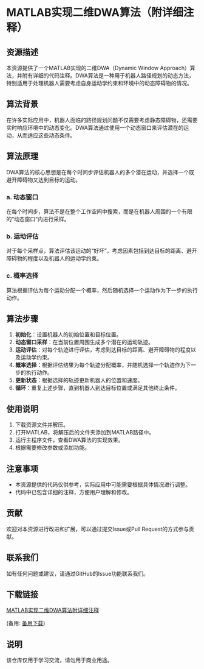 # MATLAB实现二维DWA算法（附详细注释）

## 资源描述

本资源提供了一个MATLAB实现的二维DWA（Dynamic Window Approach）算法，并附有详细的代码注释。DWA算法是一种用于机器人路径规划的动态方法，特别适用于处理机器人需要考虑自身运动学约束和环境中的动态障碍物的情况。

## 算法背景

在许多实际应用中，机器人面临的路径规划问题不仅需要考虑静态障碍物，还需要实时响应环境中的动态变化。DWA算法通过使用一个动态窗口来评估潜在的运动，从而适应这些动态条件。

## 算法原理

DWA算法的核心思想是在每个时间步评估机器人的多个潜在运动，并选择一个既避开障碍物又达到目标的运动。

### a. 动态窗口

在每个时间步，算法不是在整个工作空间中搜索，而是在机器人周围的一个有限的“动态窗口”内进行采样。

### b. 运动评估

对于每个采样点，算法评估该运动的“好坏”，考虑因素包括到达目标的距离、避开障碍物的程度以及机器人的运动学约束。

### c. 概率选择

算法根据评估为每个运动分配一个概率，然后随机选择一个运动作为下一步的执行动作。

## 算法步骤

1. **初始化**：设置机器人的初始位置和目标位置。
2. **动态窗口采样**：在当前位置周围生成多个潜在的运动轨迹。
3. **运动评估**：对每个轨迹进行评估，考虑到达目标的距离、避开障碍物的程度以及运动学约束。
4. **概率选择**：根据评估结果为每个轨迹分配概率，并随机选择一个轨迹作为下一步的执行动作。
5. **更新状态**：根据选择的轨迹更新机器人的位置和速度。
6. **循环**：重复上述步骤，直到机器人到达目标位置或满足其他终止条件。

## 使用说明

1. 下载资源文件并解压。
2. 打开MATLAB，将解压后的文件夹添加到MATLAB路径中。
3. 运行主程序文件，查看DWA算法的实现效果。
4. 根据需要修改参数或添加功能。

## 注意事项

- 本资源提供的代码仅供参考，实际应用中可能需要根据具体情况进行调整。
- 代码中已包含详细的注释，方便用户理解和修改。

## 贡献

欢迎对本资源进行改进和扩展，可以通过提交Issue或Pull Request的方式参与贡献。

## 联系我们

如有任何问题或建议，请通过GitHub的Issue功能联系我们。

## 下载链接
[MATLAB实现二维DWA算法附详细注释](https://pan.quark.cn/s/1b40bc9fc821) 

(备用: [备用下载](https://pan.baidu.com/s/1dpOIQQJ8Kje9EICzSuTiFg?pwd=bx7k))

## 说明

该仓库仅用于学习交流，请勿用于商业用途。
